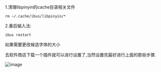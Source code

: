 1.清理libpinyin的cache目录相关文件

`rm ~/.cache/ibus/libpinyin/*`

2.重启输入法:

`ibus restart`

如果需要更改候选字体的大小

去软件商店下载一个插件就可以进行设置了,当然设置完最好进行上面的那些步骤.

![image](https://upload-images.jianshu.io/upload_images/14555448-01b48b1fea5f6a2f.png?imageMogr2/auto-orient/strip%7CimageView2/2/w/1240)
